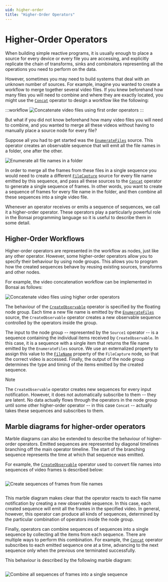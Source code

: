 ```yaml
---
uid: higher-order
title: "Higher-Order Operators"
---
```


# Higher-Order Operators

When building simple reactive programs, it is usually enough to place a source for every device or every file you are accessing, and explicitly replicate the chain of transforms, sinks and combinators representing all the operations you need to perform on the data.

However, sometimes you may need to build systems that deal with an unknown number of sources. For example, imagine you wanted to create a workflow to merge together several video files. If you knew beforehand how many files you will need to combine and where they are exactly located, you might use the [`Concat`](xref:Bonsai.Reactive.Concat) operator to design a workflow like the following:

:::workflow
![Concatenate video files using first order operators](~/workflows/concatfile-firstorder.bonsai)
:::

But what if you did not know beforehand how many video files you will need to combine, and you wanted to merge all these videos without having to manually place a source node for every file?

Suppose all you had to get started was the [`EnumerateFiles`](xref:Bonsai.IO.EnumerateFiles) source. This operator creates an observable sequence that will emit all the file names in a folder, one after the other.

<img alt="Enumerate all file names in a folder"
     src="~/images/concatfile-enumeratefiles.svg"
     style="max-height:100px" />

In order to merge all the frames from these files in a single sequence you would need to create a different [`FileCapture`](xref:Bonsai.Vision.FileCapture) source for every file name emitted by this sequence, and pass all these sources to the [`Concat`](xref:Bonsai.Reactive.Concat) operator to generate a single sequence of frames. In other words, you want to create a sequence of frames for every file name in the folder, and then combine all these sequences into a single video file.

Whenever an operator receives or emits a sequence of sequences, we call it a higher-order operator. These operators play a particularly powerful role in the Bonsai programming language so it is useful to describe them in some detail.

## Higher-Order Workflows

Higher-order operators are represented in the workflow as nodes, just like any other operator. However, some higher-order operators allow you to specify their behaviour by using node groups. This allows you to program how the created sequences behave by reusing existing sources, transforms and other nodes.

For example, the video concatenation workflow can be implemented in Bonsai as follows:

![Concatenate video files using higher order operators](~/images/concatfile-higherorder.png)

The behaviour of the [`CreateObservable`](xref:Bonsai.Reactive.CreateObservable) operator is specified by the floating node group. Each time a new file name is emitted by the [`EnumerateFiles`](xref:Bonsai.IO.EnumerateFiles) source, the `CreateObservable` operator creates a new observable sequence controlled by the operators inside the group.

The input to the node group -- represented by the `Source1` operator -- is a sequence containing the individual items received by `CreateObservable`. In this case, it is a sequence with a single item that returns the file name emitted by the `EnumerateFiles` source. We use an externalized property to assign this value to the [`FileName`](xref:Bonsai.Vision.FileCapture.FileName) property of the `FileCapture` node, so that the correct video is accessed. Finally, the output of the node group determines the type and timing of the items emitted by the created sequence.

> [!Note]
> The `CreateObservable` operator creates new sequences for every input notification. However, it does not automatically subscribe to them -- they are latent. No data actually flows through the operators in the node group until some other higher-order operator -- in this case `Concat` -- actually takes these sequences and subscribes to them.

## Marble diagrams for higher-order operators

Marble diagrams can also be extended to describe the behaviour of higher-order operators. Emitted sequences are represented by diagonal timelines branching off the main operator timeline. The start of the branching sequence represents the time at which that sequence was emitted.

For example, the [`CreateObservable`](xref:Bonsai.Reactive.CreateObservable) operator used to convert file names into sequences of video frames is described below: 

<img alt="Create sequences of frames from file names"
     src="~/images/concatfile-createobservable.svg"
     style="max-height:250px;padding:1em 0" />

This marble diagram makes clear that the operator reacts to each file name notification by creating a new observable sequence. In this case, each created sequence will emit all the frames in the specified video. In general, however, this operator can produce all kinds of sequences, determined by the particular combination of operators inside the node group.

Finally, operators can combine sequences of sequences into a single sequence by collecting all the items from each sequence. There are multiple ways to perform this combination. For example, the [`Concat`](xref:Bonsai.Reactive.CreateObservable) operator subscribes to each emitted sequence one at a time, advancing to the next sequence only when the previous one terminated successfully.

This behaviour is described by the following marble diagram:

<img alt="Combine all sequences of frames into a single sequence"
     src="~/images/concatfile-combine.svg"
     style="max-height:250px;padding:1em 0" />